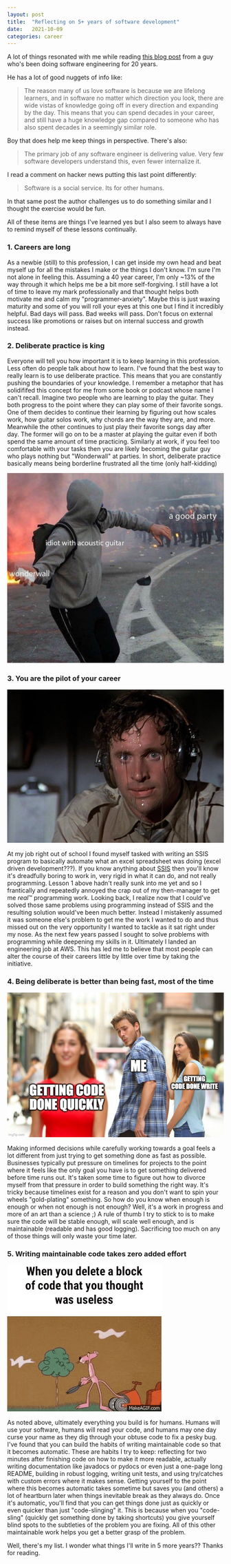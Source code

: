 ```yaml
---
layout: post
title:  "Reflecting on 5+ years of software development"
date:   2021-10-09
categories: career
---
```


A lot of things resonated with me while reading <a href="https://www.simplethread.com/20-things-ive-learned-in-my-20-years-as-a-software-engineer/">this blog post</a> from a guy who's been doing software engineering for 20 years. 

He has a lot of good nuggets of info like:

>The reason many of us love software is because we are lifelong learners, and in software no matter which direction you look, there are wide vistas of knowledge going off in every direction and expanding by the day. This means that you can spend decades in your career, and still have a huge knowledge gap compared to someone who has also spent decades in a seemingly similar role.

Boy that does help me keep things in perspective. There's also:

>The primary job of any software engineer is delivering value. Very few software developers understand this, even fewer internalize it. 

I read a comment on hacker news putting this last point differently:

> Software is a social service.  Its for other humans.

In that same post the author challenges us to do something similar and I thought the exercise would be fun.

All of these items are things I've learned yes but I also seem to always have to remind myself of these lessons continually.

### 1. Careers are long

As a newbie (still) to this profession, I can get inside my own head and beat myself up for all the mistakes I make or the things I don't know. I'm sure I'm not alone in feeling this. Assuming a 40 year career, I'm only ~13% of the way through it which helps me be a bit more self-forgiving. I still have a lot of time to leave my mark professionally and that thought helps both motivate me and calm my "programmer-anxiety". Maybe this is just waxing maturity and some of you will roll your eyes at this one but I find it incredibly helpful. Bad days will pass. Bad weeks will pass. Don't focus on external success like promotions or raises but on internal success and growth instead.

### 2. Deliberate practice is king

Everyone will tell you how important it is to keep learning in this profession. Less often do people talk about how to learn. I've found that the best way to really learn is to use deliberate practice. This means that you are constantly pushing the boundaries of your knowledge. I remember a metaphor that has solidififed this concept for me from some book or podcast whose name I can't recall. Imagine two people who are learning to play the guitar. They both progress to the point where they can play some of their favorite songs. One of them decides to continue their learning by figuring out how scales work, how guitar solos work, why chords are the way they are, and more. Meanwhile the other continues to just play their favorite songs day after day. The former will go on to be a master at playing the guitar even if both spend the same amount of time practicing. Similarly at work, if you feel too comfortable with your tasks then you are likely becoming the guitar guy who plays nothing but "Wonderwall" at parties. In short, deliberate practice basically means being borderline frustrated all the time (only half-kidding)

<p align="center">
<img src="/assets/2021-10-09/lnsvz6ghgd031.jpeg" />
</p>

### 3. You are the pilot of your career

![Airplane anyone?](/assets/2021-10-09/airplane-850x600.jpeg)

At my job right out of school I found myself tasked with writing an SSIS program to basically automate what an excel spreadsheet was doing (excel driven development???). If you know anything about <a href="https://docs.microsoft.com/en-us/sql/integration-servicessql-server-integration-services?view=sql-server-ver15">SSIS</a> then you'll know it's dreadfully boring to work in, very rigid in what it can do, and not really programming. Lesson 1 above hadn't really sunk into me yet and so I frantically and repeatedly annoyed the crap out of my then-manager to get me <i>real</i>™ programming work. Looking back, I realize now that I could've solved those same problems using programming instead of SSIS and the resulting solution would've been much better. Instead I mistakenly assumed it was someone else's problem to get me the work I wanted to do and thus missed out on the very opportunity I wanted to tackle as it sat right under my nose. As the next few years passed I sought to solve problems with programming while deepening my skills in it. Ultimately I landed an engineering job at AWS. This has led me to believe that most people can alter the course of their careers little by little over time by taking the initiative. 

### 4. Being deliberate is better than being fast, most of the time

![MEME](/assets/2021-10-09/5pvfup.jpeg)

Making informed decisions while carefully working towards a goal feels a lot different from just trying to get something done as fast as possible. Businesses typically put pressure on timelines for projects to the point where it feels like the only goal you have is to get something delivered before time runs out. It's taken some time to figure out how to divorce myself from that pressure in order to build something the right way. It's tricky because timelines exist for a reason and you don't want to spin your wheels "gold-plating" something. So how do you know when enough is enough or when not enough is not enough? Well, it's a work in progress and more of an art than a science ;) A rule of thumb I try to stick to is to make sure the code will be stable enough, will scale well enough, and is maintainable (readable and has good logging). Sacrificing too much on any of those things will only waste your time later.

### 5. Writing maintainable code takes zero added effort

![Will a gif work?](/assets/2021-10-09/1FcKXFz.gif)

As noted above, ultimately everything you build is for humans. Humans will use your software, humans will read your code, and humans may one day curse your name as they dig through your obtuse code to fix a pesky bug. I've found that you can build the habits of writing maintainable code so that it becomes automatic. These are habits I try to keep: reflecting for two minutes after finishing code on how to make it more readable, actually writing documentation like javadocs or pydocs or even just a one-page long README, building in robust logging, writing unit tests, and using try/catches with custom errors where it makes sense. Getting yourself to the point where this becomes automatic takes sometime but saves you (and others) a lot of heartburn later when things inevitable break as they always do. Once it's automatic, you'll find that you can get things done just as quickly or even quicker than just "code-slinging" it. This is because when you "code-sling" (quickly get something done by taking shortcuts) you give yourself blind spots to the subtleties of the problem you are fixing. All of this other maintainable work helps you get a better grasp of the problem.

Well, there's my list. I wonder what things I'll write in 5 more years?? Thanks for reading.


